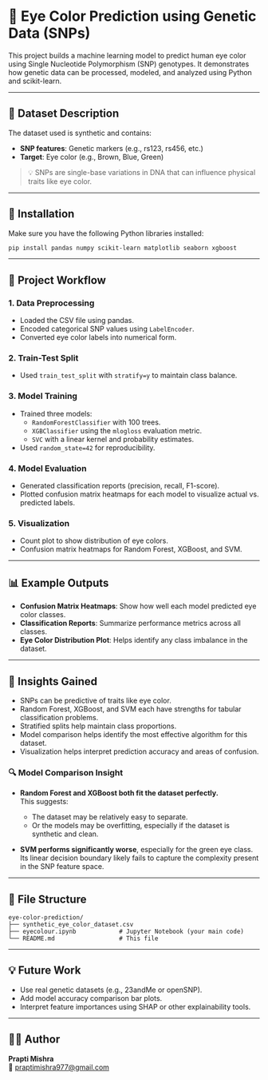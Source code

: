
# 🧬 Eye Color Prediction using Genetic Data (SNPs)

This project builds a machine learning model to predict human eye color using Single Nucleotide Polymorphism (SNP) genotypes. It demonstrates how genetic data can be processed, modeled, and analyzed using Python and scikit-learn.

---

## 📁 Dataset Description

The dataset used is synthetic and contains:

- **SNP features**: Genetic markers (e.g., rs123, rs456, etc.)
- **Target**: Eye color (e.g., Brown, Blue, Green)

> 💡 SNPs are single-base variations in DNA that can influence physical traits like eye color.

---

## 🚀 Installation

Make sure you have the following Python libraries installed:

```bash
pip install pandas numpy scikit-learn matplotlib seaborn xgboost
```

---

## 📌 Project Workflow

### 1. Data Preprocessing
- Loaded the CSV file using pandas.
- Encoded categorical SNP values using `LabelEncoder`.
- Converted eye color labels into numerical form.

### 2. Train-Test Split
- Used `train_test_split` with `stratify=y` to maintain class balance.

### 3. Model Training
- Trained three models:
  - `RandomForestClassifier` with 100 trees.
  - `XGBClassifier` using the `mlogloss` evaluation metric.
  - `SVC` with a linear kernel and probability estimates.
- Used `random_state=42` for reproducibility.

### 4. Model Evaluation
- Generated classification reports (precision, recall, F1-score).
- Plotted confusion matrix heatmaps for each model to visualize actual vs. predicted labels.

### 5. Visualization
- Count plot to show distribution of eye colors.
- Confusion matrix heatmaps for Random Forest, XGBoost, and SVM.

---

## 📊 Example Outputs

- **Confusion Matrix Heatmaps**: Show how well each model predicted eye color classes.
- **Classification Reports**: Summarize performance metrics across all classes.
- **Eye Color Distribution Plot**: Helps identify any class imbalance in the dataset.

---

## 🧠 Insights Gained

- SNPs can be predictive of traits like eye color.
- Random Forest, XGBoost, and SVM each have strengths for tabular classification problems.
- Stratified splits help maintain class proportions.
- Model comparison helps identify the most effective algorithm for this dataset.
- Visualization helps interpret prediction accuracy and areas of confusion.

### 🔍 Model Comparison Insight

- **Random Forest and XGBoost both fit the dataset perfectly.**  
  This suggests:
  - The dataset may be relatively easy to separate.
  - Or the models may be overfitting, especially if the dataset is synthetic and clean.

- **SVM performs significantly worse**, especially for the green eye class.  
  Its linear decision boundary likely fails to capture the complexity present in the SNP feature space.

---

## 📂 File Structure

```
eye-color-prediction/
├── synthetic_eye_color_dataset.csv
├── eyecolour.ipynb            # Jupyter Notebook (your main code)
└── README.md                  # This file
```

---

## 💡 Future Work

- Use real genetic datasets (e.g., 23andMe or openSNP).
- Add model accuracy comparison bar plots.
- Interpret feature importances using SHAP or other explainability tools.

---

## 👩‍💻 Author

**Prapti Mishra**  
📧 praptimishra977@gmail.com
